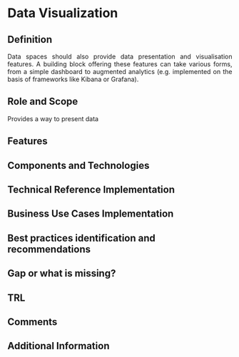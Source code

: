 # Data Visualization

## Definition
<div align="justify">Data spaces should also provide data presentation and visualisation features. A building block offering these features can take various forms, from a simple dashboard to augmented analytics (e.g. implemented on the basis of frameworks like Kibana or Grafana).</div> 

## Role and Scope
<div allign="justify">Provides a way to present data</div>

## Features

## Components and Technologies

## Technical Reference Implementation

## Business Use Cases Implementation

## Best practices identification and recommendations

## Gap or what is missing?

## TRL

## Comments

## Additional Information
